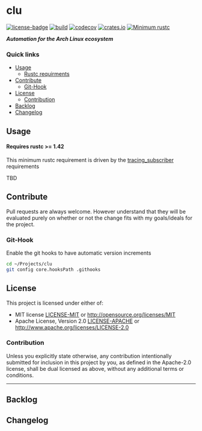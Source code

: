 # clu
[![license-badge](https://img.shields.io/crates/l/fungus.svg)](https://opensource.org/licenses/MIT)
[![build](https://github.com/phR0ze/clu/workflows/build/badge.svg?branch=main)](https://github.com/phR0ze/clu/actions)
[![codecov](https://codecov.io/gh/phR0ze/clu/branch/main/graph/badge.svg?token=LZHXZNZcRR)](https://codecov.io/gh/phR0ze/clu)
[![crates.io](https://img.shields.io/crates/v/clu.svg)](https://crates.io/crates/clu)
[![Minimum rustc](https://img.shields.io/badge/rustc-1.42+-lightgray.svg)](https://github.com/phR0ze/gory#rustc-requirements)

***Automation for the Arch Linux ecosystem***

### Quick links
* [Usage](#usage)
  * [Rustc requirments](#rustc-requirements)
* [Contribute](#contribute)
  * [Git-Hook](#git-hook)
* [License](#license)
  * [Contribution](#contribution)
* [Backlog](#backlog)
* [Changelog](#changelog)

## Usage <a name="usage"/></a>

#### Requires rustc >= 1.42 <a name="rustc-requirements"/></a>
This minimum rustc requirement is driven by the
[tracing\_subscriber](https://docs.rs/tracing-subscriber/0.2.15/tracing_subscriber) requirements

TBD

## Contribute <a name="Contribute"/></a>
Pull requests are always welcome. However understand that they will be evaluated purely on whether
or not the change fits with my goals/ideals for the project.

### Git-Hook <a name="git-hook"/></a>
Enable the git hooks to have automatic version increments
```bash
cd ~/Projects/clu
git config core.hooksPath .githooks
```

## License <a name="license"/></a>
This project is licensed under either of:
 * MIT license [LICENSE-MIT](LICENSE-MIT) or http://opensource.org/licenses/MIT
 * Apache License, Version 2.0 [LICENSE-APACHE](LICENSE-APACHE) or http://www.apache.org/licenses/LICENSE-2.0

### Contribution <a name="contribution"/></a>
Unless you explicitly state otherwise, any contribution intentionally submitted for inclusion in
this project by you, as defined in the Apache-2.0 license, shall be dual licensed as above, without
any additional terms or conditions.

---

## Backlog <a name="backlog"/></a>

## Changelog <a name="changelog"/></a>
